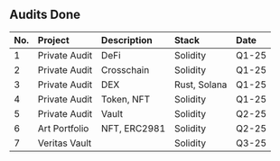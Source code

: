 ## Audits Done

| No. | Project                                                                                                             | Description                                 | Stack                 | Date         |
| :---| :---                                                                                                                | :---                                        | :---                  | :---         |
| 1   | Private Audit                                                                                                       | DeFi                                        |  Solidity             |    Q1-25     | 
| 2   | Private Audit                                                                                                       | Crosschain                                  |  Solidity             |    Q1-25     |
| 3   | Private Audit                                                                                                       | DEX                                         |  Rust, Solana         |    Q1-25     | 
| 4   | Private Audit                                                                                                       | Token, NFT                                  |  Solidity             |    Q1-25     |
| 5   | Private Audit                                                                                                       | Vault                                       |  Solidity             |    Q2-25     |
| 6   | Art Portfolio                                                                                                       | NFT, ERC2981                                |  Solidity             |    Q2-25     |
| 7   | Veritas Vault                                                                                                       |                                             |  Solidity             |    Q3-25     |


